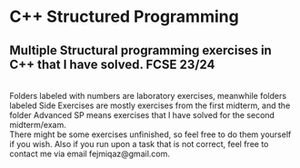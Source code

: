 # C++ Structured Programming
<h2>Multiple Structural programming exercises in C++ that I have solved. FCSE 23/24</h2> <br>
Folders labeled with numbers are laboratory exercises, meanwhile folders labeled Side Exercises are mostly exercises from the first midterm, and the folder Advanced SP means exercises that I have solved for the second midterm/exam. <br>
There might be some exercises unfinished, so feel free to do them yourself if you wish. Also if you run upon a task that is not correct, feel free to contact me via email fejmiqaz@gmail.com.
